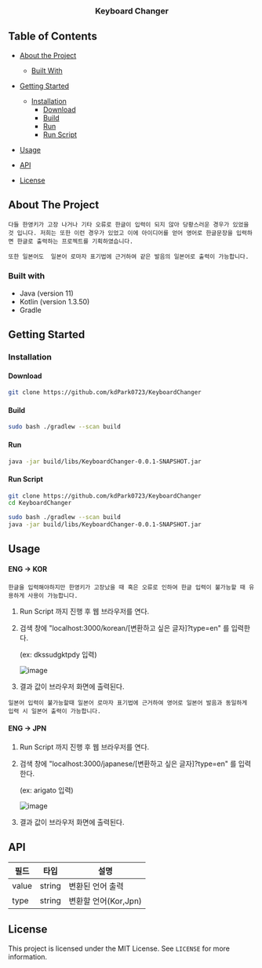 <h3 align="center">Keyboard Changer</h3>
  <p align="center">










## Table of Contents

- [About the Project](#about-the-project)

  - [Built With](#built-with)

- [Getting Started](#getting-started)

  - [Installation](#installation)
    - [Download](#download)
    - [Build](#build)
    - [Run](#run)
    - [Run Script](#run-script)

- [Usage](#usage)

- [API](#api)

- [License](#license)

  <!-- ABOUT THE PROJECT -->



## About The Project

	다들 한영키가 고장 나거나 기타 오류로 한글이 입력이 되지 않아 당황스러운 경우가 있었을 것 입니다. 저희는 또한 이런 경우가 있었고 이에 아이디어를 얻어 영어로 한글문장을 입력하면 한글로 출력하는 프로젝트를 기획하였습니다.
	
	또한 일본어도  일본어 로마자 표기법에 근거하여 같은 발음의 일본어로 출력이 가능합니다.

### Built with

- Java (version 11)
- Kotlin (version 1.3.50)
- Gradle



<!-- GETTING STARTED -->

## Getting Started

<!-- INSTALLATION -->

### Installation

<!-- DOWNLOAD -->

#### Download

```sh
git clone https://github.com/kdPark0723/KeyboardChanger
```

<!-- BUILD -->

#### Build

```sh
sudo bash ./gradlew --scan build
```

<!-- RUN -->

#### Run

```sh
java -jar build/libs/KeyboardChanger-0.0.1-SNAPSHOT.jar
```

<!-- RUN SCRIPT -->

#### Run Script

```sh
git clone https://github.com/kdPark0723/KeyboardChanger
cd KeyboardChanger

sudo bash ./gradlew --scan build
java -jar build/libs/KeyboardChanger-0.0.1-SNAPSHOT.jar
```



<!-- USAGE EXAMPLE -->

## Usage

#### ENG -> KOR

	한글을 입력해야하지만 한영키가 고장났을 때 혹은 오류로 인하여 한글 입력이 불가능할 때 유용하게 사용이 가능합니다. 

1. Run Script 까지 진행 후 웹 브라우저를 연다.

2. 검색 창에 "localhost:3000/korean/[변환하고 싶은 글자]?type=en" 를 입력한다.

   (ex: dkssudgktpdy 입력)

   ![image](https://user-images.githubusercontent.com/50135193/70551021-1184bc00-1bba-11ea-89db-0aeed003a190.png)

3. 결과 값이 브라우저 화면에 출력된다.





```
일본어 입력이 불가능할때 일본어 로마자 표기법에 근거하여 영어로 일본어 발음과 동일하게 입력 시 일본어 출력이 가능합니다.
```

#### ENG -> JPN

1. Run Script 까지 진행 후 웹 브라우저를 연다.

2. 검색 창에 "localhost:3000/japanese/[변환하고 싶은 글자]?type=en" 를 입력한다.

   (ex: arigato 입력)

   ![image](https://user-images.githubusercontent.com/50135193/70612017-7affdb80-1c49-11ea-9469-b019eead1c3f.png)

3. 결과 값이 브라우저 화면에 출력된다.



<!-- API-->

## API

| 필드  | 타입   | 설명                 |
| ----- | ------ | -------------------- |
| value | string | 변환된 언어 출력     |
| type  | string | 변환할 언어(Kor,Jpn) |





<!-- LICENSE -->

## License

 This project is licensed under the MIT License.  See `LICENSE` for more information.





